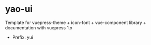# yao-ui

Template for vuepress-theme + icon-font + vue-component library + documentation with vuepress 1.x

- Prefix: yui